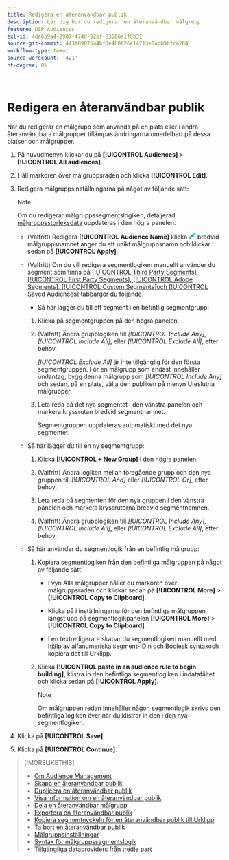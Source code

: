 ```yaml
---
title: Redigera en återanvändbar publik
description: Lär dig hur du redigerar en återanvändbar målgrupp.
feature: DSP Audiences
exl-id: 4de6b9a4-2907-474d-92bf-83686a1f0b31
source-git-commit: 443f8907644bf3e480626e14713e8abb9bfca284
workflow-type: tm+mt
source-wordcount: '421'
ht-degree: 0%

---
```


# Redigera en återanvändbar publik

När du redigerar en målgrupp som används på en plats eller i andra återanvändbara målgrupper tillämpas ändringarna omedelbart på dessa platser och målgrupper.<!-- verify -->

1. På huvudmenyn klickar du på **[!UICONTROL Audiences]** > **[!UICONTROL All audiences]**.

1. Håll markören över målgruppsraden och klicka **[!UICONTROL Edit]**.

1. Redigera målgruppsinställningarna på något av följande sätt:

   >[!NOTE]
   >
   >Om du redigerar målgruppssegmentslogiken, detaljerad [målgruppsstorleksdata](audience-about.md) uppdateras i den högra panelen.

   * (Valfritt) Redigera **[!UICONTROL Audience Name]** klicka ![Redigera](/help/dsp/assets/edit.png) bredvid målgruppsnamnet anger du ett unikt målgruppsnamn och klickar sedan på **[!UICONTROL Apply]**.

   * (Valfritt) Om du vill redigera segmentlogiken manuellt använder du segment som finns på [[!UICONTROL Third Party Segments], [!UICONTROL First Party Segments], [!UICONTROL Adobe Segments], [!UICONTROL Custom Segments]och [!UICONTROL Saved Audiences] tabbar](audience-settings.md)gör du följande.

      * Så här lägger du till ett segment i en befintlig segmentgrupp:
      1. Klicka på segmentgruppen på den högra panelen.

      1. (Valfritt) Ändra grupplogiken till *[!UICONTROL Include Any]*, *[!UICONTROL Include All]*, eller *[!UICONTROL Exclude All]*, efter behov.

         *[!UICONTROL Exclude All]* är inte tillgänglig för den första segmentgruppen. För en målgrupp som endast innehåller undantag, bygg denna målgrupp som *[!UICONTROL Include Any]* och sedan, på en plats, välja den publiken på menyn Uteslutna målgrupper.

      1. Leta reda på det nya segmentet i den vänstra panelen och markera kryssrutan bredvid segmentnamnet.

         Segmentgruppen uppdateras automatiskt med det nya segmentet.
   * Så här lägger du till en ny segmentgrupp:

      1. Klicka **[!UICONTROL + New Group]** i den högra panelen.

      1. (Valfritt) Ändra logiken mellan föregående grupp och den nya gruppen till *[!UICONTROL And]* eller *[!UICONTROL Or]*, efter behov.

      1. Leta reda på segmenten för den nya gruppen i den vänstra panelen och markera kryssrutorna bredvid segmentnamnen.

      1. (Valfritt) Ändra grupplogiken till *[!UICONTROL Include Any]*, *[!UICONTROL Include All]*, eller *[!UICONTROL Exclude All]*, efter behov.
   * Så här använder du segmentlogik från en befintlig målgrupp:

      1. Kopiera segmentlogiken från den befintliga målgruppen på något av följande sätt:

         * I vyn Alla målgrupper håller du markören över målgruppsraden och klickar sedan på **[!UICONTROL More]** > **[!UICONTROL Copy to Clipboard]**.

         * Klicka på i inställningarna för den befintliga målgruppen längst upp på segmentlogikpanelen **[!UICONTROL More]** > **[!UICONTROL Copy to Clipboard]**.

         * I en textredigerare skapar du segmentlogiken manuellt med hjälp av alfanumeriska segment-ID:n och [Boolesk syntax](audience-segment-logic-syntax.md)och kopiera det till Urklipp.
      1. Klicka **[!UICONTROL paste in an audience rule to begin building]**, klistra in den befintliga segmentlogiken i indatafältet och klicka sedan på **[!UICONTROL Apply]**.

         >[!NOTE]
         >
         >Om målgruppen redan innehåller någon segmentlogik skrivs den befintliga logiken över när du klistrar in den i den nya segmentlogiken.





1. Klicka på **[!UICONTROL Save]**.

1. Klicka på **[!UICONTROL Continue]**.

>[!MORELIKETHIS]
>
>* [Om Audience Management](audience-about.md)
>* [Skapa en återanvändbar publik](reusable-audience-create.md)
>* [Duplicera en återanvändbar publik](reusable-audience-duplicate.md)
>* [Visa information om en återanvändbar publik](reusable-audience-view-details.md)
>* [Dela en återanvändbar målgrupp](reusable-audience-share.md)
>* [Exportera en återanvändbar publik](reusable-audience-export.md)
>* [Kopiera segmentnyckeln för en återanvändbar publik till Urklipp](reusable-audience-clipboard.md)
>* [Ta bort en återanvändbar publik](reusable-audience-delete.md)
>* [Målgruppsinställningar](audience-settings.md)
>* [Syntax för målgruppssegmentslogik](audience-segment-logic-syntax.md)
>* [Tillgängliga dataproviders från tredje part](third-party-data-providers.md)

